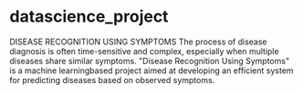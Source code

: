 # datascience_project

DISEASE RECOGNITION USING SYMPTOMS
The process of disease diagnosis is often time-sensitive and complex, especially when multiple
diseases share similar symptoms. "Disease Recognition Using Symptoms" is a machine learningbased project aimed at developing an efficient system for predicting diseases based on observed
symptoms.
